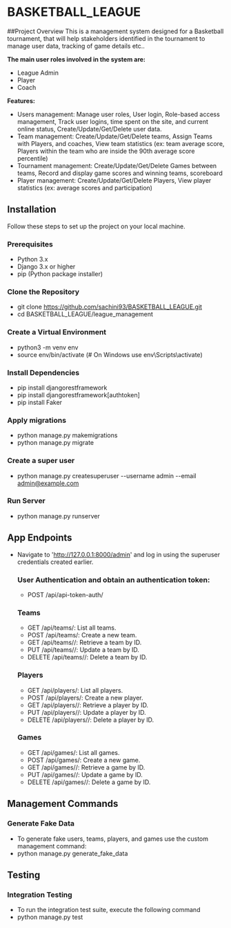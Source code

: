 # BASKETBALL_LEAGUE

##Project Overview
This is a management system designed for a Basketball tournament, that will help stakeholders identified in the tournament to manage user data, tracking of game details etc..

**The main user roles involved in the system are:**
- League Admin
- Player
- Coach
  
**Features:**
- Users management: Manage user roles, User login, Role-based access management, Track user logins, time spent on the site, and current online status, Create/Update/Get/Delete user data.
- Team management: Create/Update/Get/Delete teams, Assign Teams with Players, and coaches, View team statistics (ex: team average score, Players within the team who are inside the 90th average score     
  percentile)
- Tournament management: Create/Update/Get/Delete Games between teams, Record and display game scores and winning teams, scoreboard
- Player management: Create/Update/Get/Delete Players, View player statistics (ex: average scores and participation)

## Installation
Follow these steps to set up the project on your local machine.

### Prerequisites
- Python 3.x
- Django 3.x or higher
- pip (Python package installer)

### Clone the Repository
- git clone https://github.com/sachini93/BASKETBALL_LEAGUE.git
- cd BASKETBALL_LEAGUE/league_management

### Create a Virtual Environment
- python3 -m venv env
- source env/bin/activate  (# On Windows use env\Scripts\activate)

### Install Dependencies
- pip install djangorestframework
- pip install djangorestframework[authtoken]
- pip install Faker
  
### Apply migrations
- python manage.py makemigrations
- python manage.py migrate

### Create a super user
- python manage.py createsuperuser --username admin --email admin@example.com

### Run Server
- python manage.py runserver

## App Endpoints
- Navigate to 'http://127.0.0.1:8000/admin' and log in using the superuser credentials created earlier.
  ### User Authentication and obtain an authentication token:
  - POST /api/api-token-auth/
  ### Teams
  - GET /api/teams/: List all teams.
  - POST /api/teams/: Create a new team.
  - GET /api/teams/<id>/: Retrieve a team by ID.
  - PUT /api/teams/<id>/: Update a team by ID.
  - DELETE /api/teams/<id>/: Delete a team by ID.
 
  ### Players
  - GET /api/players/: List all players.
  - POST /api/players/: Create a new player.
  - GET /api/players/<id>/: Retrieve a player by ID.
  - PUT /api/players/<id>/: Update a player by ID.
  - DELETE /api/players/<id>/: Delete a player by ID.
 
  ### Games
  - GET /api/games/: List all games.
  - POST /api/games/: Create a new game.
  - GET /api/games/<id>/: Retrieve a game by ID.
  - PUT /api/games/<id>/: Update a game by ID.
  - DELETE /api/games/<id>/: Delete a game by ID.
 
## Management Commands
### Generate Fake Data
- To generate fake users, teams, players, and games use the custom management command:
 - python manage.py generate_fake_data
   
## Testing
### Integration Testing
- To run the integration test suite, execute the following command
 - python manage.py test

    

  





